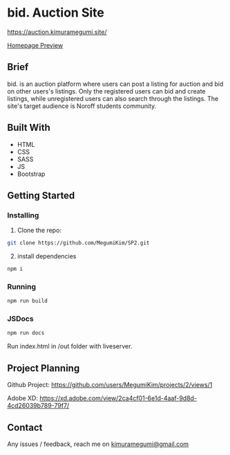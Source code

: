# bid. Auction Site

https://auction.kimuramegumi.site/

[Homepage Preview](./asset/img/site-screenshot.png)

## Brief

bid. is an auction platform where users can post a listing for auction and bid on other users's listings.
Only the registered users can bid and create listings, while unregistered users can also search through the listings.
The site's target audience is Noroff students community.

## Built With

- HTML
- CSS
- SASS
- JS
- Bootstrap

## Getting Started

### Installing

1. Clone the repo:

```bash
git clone https://github.com/MegumiKim/SP2.git
```

2. install dependencies

```bash
npm i
```

### Running

```bash
npm run build
```

### JSDocs

```bash
npm run docs
```

Run index.html in /out folder with liveserver.

## Project Planning

Github Project:
https://github.com/users/MegumiKim/projects/2/views/1

Adobe XD:
https://xd.adobe.com/view/2ca4cf01-6e1d-4aaf-9d8d-4cd26039b789-79f7/

## Contact

Any issues / feedback, reach me on kimuramegumi@gmail.com
